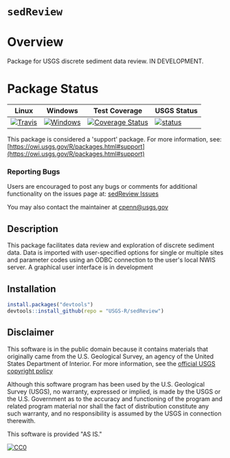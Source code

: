 `sedReview`
==========
# Overview
Package for USGS discrete sediment data review. IN DEVELOPMENT.

# Package Status
|Linux|Windows| Test Coverage | USGS Status |
|----------|------------|------------|------------|
[![Travis](https://travis-ci.org/USGS-R/sedReview.svg?branch=master)](https://travis-ci.org/USGS-R/sedReview)|[![Windows](https://ci.appveyor.com/api/projects/status/7ugloj20rqapx3e4?svg=true)](https://ci.appveyor.com/project/tmills-usgs/sedreview)|[![Coverage Status](https://coveralls.io/repos/github/USGS-R/sedReview/badge.svg?branch=master)](https://coveralls.io/github/USGS-R/sedReview?branch=master)|[![status](https://img.shields.io/badge/USGS-Support-yellow.svg)](https://owi.usgs.gov/R/packages.html#support)

This package is considered a 'support' package. For more information, see:
[https://owi.usgs.gov/R/packages.html#support](https://owi.usgs.gov/R/packages.html#support)

### Reporting Bugs
Users are encouraged to post any bugs or comments for additional functionality on the issues page at:
[sedReview Issues](https://github.com/USGS-R/sedReview/issues) 

You may also contact the maintainer at cpenn@usgs.gov

## Description
This package facilitates data review and exploration of discrete sediment data. Data is imported with user-specified options for single or multiple sites and parameter codes using an ODBC connection to the user's local NWIS server. A graphical user interface is in development 

## Installation
```R
install.packages("devtools")
devtools::install_github(repo = "USGS-R/sedReview")
```
## Disclaimer
This software is in the public domain because it contains materials that originally came from the U.S. Geological Survey, an agency of the United States Department of Interior. For more information, see the [official USGS copyright policy](https://www2.usgs.gov/visual-id/credit_usgs.html#copyright)

Although this software program has been used by the U.S. Geological Survey (USGS), no warranty, expressed or implied, is made by the USGS or the U.S. Government as to the accuracy and functioning of the program and related program material nor shall the fact of distribution constitute any such warranty, and no responsibility is assumed by the USGS in connection therewith.

This software is provided "AS IS."

 [
    ![CC0](http://i.creativecommons.org/p/zero/1.0/88x31.png)
  ](http://creativecommons.org/publicdomain/zero/1.0/)


